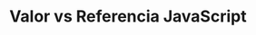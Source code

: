 ---
layout: post
title: Valor vs Referencia JavaScript
meta:
  description: Valor vs Referencia JavaScript
comments: true
tags: javascript
category: programacion
image: funciones-javascript.jpg
---